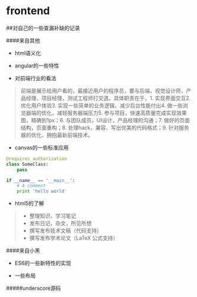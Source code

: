 # frontend


##对自己的一些查漏补缺的记录

####来自其他
* html语义化  

* angular的一些特性  

* 对前端行业的看法  
> 前端是展示给用户看的，最接近用户的程序员，要与后端，视觉设计师，产品经理，项目经理，测试工程师打交道。具体职责在于，1. 实现界面交互2. 优化用户体验3. 实现一些简单的业务逻辑，减少后台性能付出4. 做一些浏览器端的优化，减轻服务器端压力5. 参与项目，快速高质量完成实现效果图，精确到1px；6. 与团队成员，UI设计，产品经理的沟通；7. 做好的页面结构，页面重构；8. 处理hack，兼容、写出优美的代码格式；9. 针对服务器的优化、拥抱最新前端技术。
* canvas的一些标准应用  

```python
@requires_authorization
class SomeClass:
    pass

if __name__ == '__main__':
    # A comment
    print 'hello world'
```

* html5的了解  
> * 整理知识，学习笔记
> * 发布日记，杂文，所见所想
> * 撰写发布技术文稿（代码支持）
> * 撰写发布学术论文（LaTeX 公式支持）

####来自小黑
* ES6的一些新特性的实现  

* 一些布局  

#####underscore源码  


